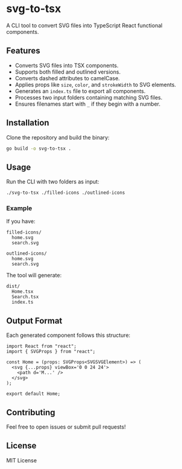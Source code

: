 # svg-to-tsx

A CLI tool to convert SVG files into TypeScript React functional components.

## Features

- Converts SVG files into TSX components.
- Supports both filled and outlined versions.
- Converts dashed attributes to camelCase.
- Applies props like `size`, `color`, and `strokeWidth` to SVG elements.
- Generates an `index.ts` file to export all components.
- Processes two input folders containing matching SVG files.
- Ensures filenames start with `_` if they begin with a number.

## Installation

Clone the repository and build the binary:

```sh
go build -o svg-to-tsx .
```

## Usage

Run the CLI with two folders as input:

```sh
./svg-to-tsx ./filled-icons ./outlined-icons
```

### Example

If you have:

```
filled-icons/
  home.svg
  search.svg

outlined-icons/
  home.svg
  search.svg
```

The tool will generate:

```
dist/
  Home.tsx
  Search.tsx
  index.ts
```

## Output Format

Each generated component follows this structure:

```tsx
import React from "react";
import { SVGProps } from "react";

const Home = (props: SVGProps<SVGSVGElement>) => (
  <svg {...props} viewBox='0 0 24 24'>
    <path d='M...' />
  </svg>
);

export default Home;
```

## Contributing

Feel free to open issues or submit pull requests!

## License

MIT License
